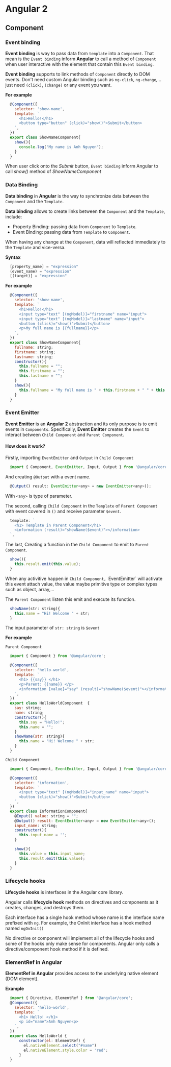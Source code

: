 # Angular 2

## Component

### Event binding
**Event binding** is way to pass data from `template` into a `Component`. That mean is the `Event binding` inform **Angular** to call a method of `Component` when user interactive with the element that contain this `Event binding`.

**Event binding** supports to link methods of `Component` directly to DOM events. Don't need custom Angular binding such as `ng-click`, `ng-change`,... just need `(click)`, `(change)` or any event you want.

**For example**
```js
  @Component({
    selector: 'show-name',
    template: `
      <h1>Hello!</h1>
      <button type="button" (click)="show()">Submit</button>
    `,
  })
  export class ShowNameComponent{
    show(){
      console.log("My name is Anh Nguyen");
    }
  }
```
When user click onto the *Submit* button, `Event binding` inform Angular to call *show()* method of *ShowNameComponent*

### Data Binding
**Data binding** in **Angular** is the way to synchronize data between the `Component` and the `Template`. 

**Data binding** allows to create links between the `Component` and the `Template`, include:

- Property Binding: passing data from `Component` to `Template`.
- Event Binding: passing data from `Template` to `Component`.

When having any change at the `Component`, data will reflected immediately to the `Template` and vice-versa.

**Syntax**
```js
  [property_name] = "expression"
  (event_name) = "expression"
  [(target)] = "expression"
```

**For example**
```js
  @Component({
    selector: 'show-name',
    template: `
      <h1>Hello!</h1>
      <input type="text" [(ngModel)]="firstname" name="input">
      <input type="text" [(ngModel)]="lastname" name="input">
      <button (click)="show()">Submit</button>
      <p>My full name is {{fullname}}</p>
    `,
  })
  export class ShowNameComponent{
    fullname: string;
    firstname: string;
    lastname: string;
    constructor(){
      this.fullname = "";
      this.firstname = "";
      this.lastname = "";
    }
    show(){
      this.fullname = "My full name is " + this.firstname + " " + this.lastname;
    }
  }
```

### Event Emitter
**Event Emitter** is an **Angular 2** abstraction and its only purpose is to emit events in `Components`. Specifically, **Event Emitter** creates the `Event` to interact between `Child Component` and `Parent Component`.

#### How does it work?
Firstly, importing `EventEmitter` and `Output` in `Child Component`
```js
  import { Component, EventEmitter, Input, Output } from '@angular/core';
```
And creating `@Output` with a event name.
```js
  @Output() result: EventEmitter<any> = new EventEmitter<any>();
```
With `<any>` is type of parameter.

The second, calling `Child Component` in the `Template` of `Parent Component` with event covered in `()` and receive parameter `$event`.
```js
  template: `
    <h1> Template in Parent Component</h1>
    <information (result)="showName($event)"></information>
  `,
```
The last, Creating a function in the `Child Component` to emit to `Parent Component`.
```js
  show(){
    this.result.emit(this.value);
  }
```

When any activitive happen in `Child Component, `EventEmitter` will activate this event attach value, the value maybe primitive type or complex types such as object, array,...

The `Parent Component` listen this emit and execute its function.
```js
  showName(str: string){
    this.name = "Hi! Welcome " + str;
  }
```
The input parameter of `str: string` is `$event`

**For example**

`Parent Component`
```js
  import { Component } from '@angular/core';

  @Component({
    selector: 'hello-world',
    template: `
      <h1> {{say}} </h1>
      <p>Parent: {{name}} </p>
      <information [value]="say" (result)="showName($event)"></information>
    `,
  })
  export class HelloWorldComponent  { 
    say: string;
    name: string;
    constructor(){
      this.say = "Hello!";
      this.name = "";
    }
    showName(str: string){
      this.name = "Hi! Welcome " + str;
    }
  }
```
`Child Component`
```js
  import { Component, EventEmitter, Input, Output } from '@angular/core';

  @Component({
    selector: 'information',
    template: `
      <input type="text" [(ngModel)]="input_name" name="input">
      <button (click)="show()">Submit</button>
    `,
  })
  export class InformationComponent{
    @Input() value: string = "";
    @Output() result: EventEmitter<any> = new EventEmitter<any>();
    input_name: string;
    constructor(){
      this.input_name = '';
    }

    show(){
      this.value = this.input_name;
      this.result.emit(this.value);
    }
  }
```

### Lifecycle hooks
**Lifecycle hooks** is interfaces in the Angular core library.

Angular calls **lifecycle hook** methods on directives and components as it creates, changes, and destroys them.

Each interface has a single hook method whose name is the interface name prefixed with `ng`. For example, the OnInit interface has a hook method named `ngOnInit()`

No directive or component will implement all of the lifecycle hooks and some of the hooks only make sense for components. Angular only calls a directive/component hook method if it is defined.

### ElementRef in Angular
**ElementRef in Angular** provides access to the underlying native element (DOM element).

**Example**
```js
  import { Directive, ElementRef } from '@angular/core';
  @Component({
    selector: 'hello-world',
    template: `
      <h1> Hello! </h1>
      <p id="name">Anh Nguyen<p>
    `,
  })
  export class HelloWorld {
      constructor(el: ElementRef) {
        el.nativeElement.select("#name")
        el.nativeElement.style.color = 'red';
      }
  }
```
